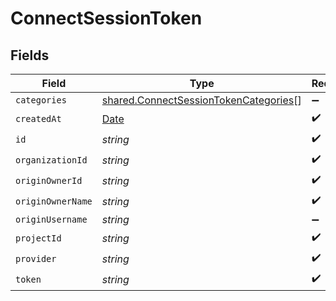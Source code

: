 # ConnectSessionToken


## Fields

| Field                                                                                          | Type                                                                                           | Required                                                                                       | Description                                                                                    | Example                                                                                        |
| ---------------------------------------------------------------------------------------------- | ---------------------------------------------------------------------------------------------- | ---------------------------------------------------------------------------------------------- | ---------------------------------------------------------------------------------------------- | ---------------------------------------------------------------------------------------------- |
| `categories`                                                                                   | [shared.ConnectSessionTokenCategories](../../models/shared/connectsessiontokencategories.md)[] | :heavy_minus_sign:                                                                             | N/A                                                                                            | ats,hris,crm,marketing,common                                                                  |
| `createdAt`                                                                                    | [Date](https://developer.mozilla.org/en-US/docs/Web/JavaScript/Reference/Global_Objects/Date)  | :heavy_check_mark:                                                                             | N/A                                                                                            |                                                                                                |
| `id`                                                                                           | *string*                                                                                       | :heavy_check_mark:                                                                             | N/A                                                                                            |                                                                                                |
| `organizationId`                                                                               | *string*                                                                                       | :heavy_check_mark:                                                                             | N/A                                                                                            |                                                                                                |
| `originOwnerId`                                                                                | *string*                                                                                       | :heavy_check_mark:                                                                             | N/A                                                                                            |                                                                                                |
| `originOwnerName`                                                                              | *string*                                                                                       | :heavy_check_mark:                                                                             | N/A                                                                                            |                                                                                                |
| `originUsername`                                                                               | *string*                                                                                       | :heavy_minus_sign:                                                                             | N/A                                                                                            |                                                                                                |
| `projectId`                                                                                    | *string*                                                                                       | :heavy_check_mark:                                                                             | N/A                                                                                            |                                                                                                |
| `provider`                                                                                     | *string*                                                                                       | :heavy_check_mark:                                                                             | N/A                                                                                            |                                                                                                |
| `token`                                                                                        | *string*                                                                                       | :heavy_check_mark:                                                                             | N/A                                                                                            |                                                                                                |